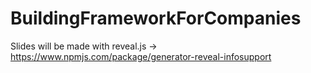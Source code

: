 # BuildingFrameworkForCompanies

Slides will be made with reveal.js -> https://www.npmjs.com/package/generator-reveal-infosupport
